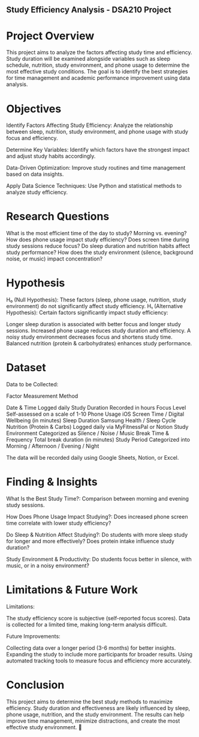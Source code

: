 ## Study Efficiency Analysis - DSA210 Project
# Project Overview

This project aims to analyze the factors affecting study time and efficiency. Study duration will be examined alongside variables such as sleep schedule, nutrition, study environment, and phone usage to determine the most effective study conditions. The goal is to identify the best strategies for time management and academic performance improvement using data analysis.


 # Objectives

Identify Factors Affecting Study Efficiency:
Analyze the relationship between sleep, nutrition, study environment, and phone usage with study focus and efficiency.

Determine Key Variables:
Identify which factors have the strongest impact and adjust study habits accordingly.

Data-Driven Optimization:
Improve study routines and time management based on data insights.

Apply Data Science Techniques:
Use Python and statistical methods to analyze study efficiency.


# Research Questions

What is the most efficient time of the day to study? Morning vs. evening?
How does phone usage impact study efficiency? Does screen time during study sessions reduce focus?
Do sleep duration and nutrition habits affect study performance?
How does the study environment (silence, background noise, or music) impact concentration?

# Hypothesis 

H₀ (Null Hypothesis): These factors (sleep, phone usage, nutrition, study environment) do not significantly affect study efficiency.
H₁ (Alternative Hypothesis): Certain factors significantly impact study efficiency:

Longer sleep duration is associated with better focus and longer study sessions.
Increased phone usage reduces study duration and efficiency.
A noisy study environment decreases focus and shortens study time.
Balanced nutrition (protein & carbohydrates) enhances study performance.

# Dataset

Data to be Collected:

Factor	                                          Measurement Method

Date & Time	                                     Logged daily
Study Duration                                  	Recorded in hours
Focus Level	                                     Self-assessed on a scale of 1-10
Phone Usage	                                     iOS Screen Time / Digital Wellbeing (in minutes)
Sleep Duration                                  	Samsung Health / Sleep Cycle
Nutrition (Protein & Carbs)	                     Logged daily via MyFitnessPal or Notion
Study Environment                               	Categorized as Silence / Noise / Music
Break Time & Frequency	                          Total break duration (in minutes)
Study Period	                                    Categorized into Morning / Afternoon / Evening / Night


The data will be recorded daily using Google Sheets, Notion, or Excel.



# Finding & Insights

What Is the Best Study Time?:
Comparison between morning and evening study sessions.

How Does Phone Usage Impact Studying?:
Does increased phone screen time correlate with lower study efficiency?

Do Sleep & Nutrition Affect Studying?:
Do students with more sleep study for longer and more effectively?
Does protein intake influence study duration?

Study Environment & Productivity:
Do students focus better in silence, with music, or in a noisy environment?


# Limitations & Future Work

Limitations:

The study efficiency score is subjective (self-reported focus scores).
Data is collected for a limited time, making long-term analysis difficult.

Future Improvements:

Collecting data over a longer period (3-6 months) for better insights.
Expanding the study to include more participants for broader results.
Using automated tracking tools to measure focus and efficiency more accurately.


# Conclusion

This project aims to determine the best study methods to maximize efficiency. Study duration and effectiveness are likely influenced by sleep, phone usage, nutrition, and the study environment. The results can help improve time management, minimize distractions, and create the most effective study environment. 🚀

